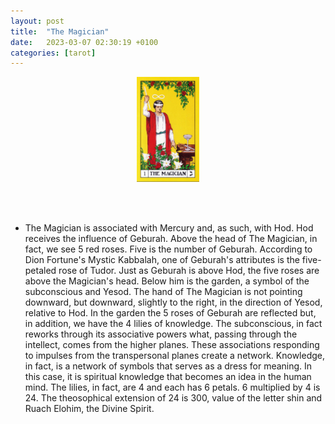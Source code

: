 ```yaml
---
layout: post
title:  "The Magician"
date:   2023-03-07 02:30:19 +0100
categories: [tarot]
---
```

<div style="text-align: center;">
  <img src="/images/magician.jpg" alt="magician" style="width: 20%;" />
</div>


<br><br>
- The Magician is associated with Mercury and, as such, with Hod. Hod receives the influence of Geburah. Above the head of The Magician, in fact, we see 5 red roses. Five is the number of Geburah. According to Dion Fortune's Mystic Kabbalah, one of Geburah's attributes is the five-petaled rose of Tudor. Just as Geburah is above Hod, the five roses are above the Magician's head. Below him is the garden, a symbol of the subconscious and Yesod. The hand of The Magician is not pointing downward, but downward, slightly to the right, in the direction of Yesod, relative to Hod. In the garden the 5 roses of Geburah are reflected but, in addition, we have the 4 lilies of knowledge. The subconscious, in fact reworks through its associative powers what, passing through the intellect, comes from the higher planes. These associations responding to impulses from the transpersonal planes create a network. Knowledge, in fact, is a network of symbols that serves as a dress for meaning. In this case, it is spiritual knowledge that becomes an idea in the human mind. The lilies, in fact, are 4 and each has 6 petals. 6 multiplied by 4 is 24. The theosophical extension of 24 is 300, value of the letter shin and Ruach Elohim, the Divine Spirit.

